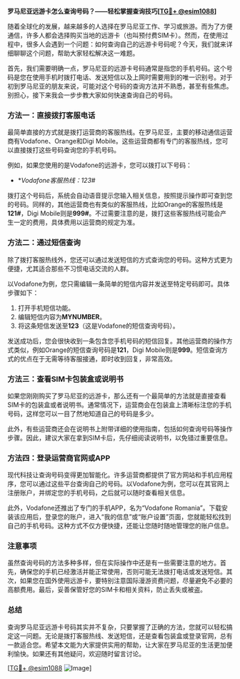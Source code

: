 **罗马尼亚远游卡怎么查询号码？——轻松掌握查询技巧[[TG💪+ @esim1088](https://t.me/s/esim1088)]**

随着全球化的发展，越来越多的人选择在罗马尼亚工作、学习或旅游。而为了方便通信，许多人都会选择购买当地的远游卡（也叫预付费SIM卡）。然而，在使用过程中，很多人会遇到一个问题：如何查询自己的远游卡号码呢？今天，我们就来详细聊聊这个问题，帮助大家轻松解决这一难题。

首先，我们需要明确一点，罗马尼亚的远游卡号码通常是指您的手机号码。这个号码是您在使用手机时拨打电话、发送短信以及上网时需要用到的唯一识别号。对于初到罗马尼亚的朋友来说，可能对这个号码的查询方法并不熟悉，甚至有些焦虑。别担心，接下来我会一步步教大家如何快速查询自己的号码。

### 方法一：直接拨打客服电话

最简单直接的方式就是拨打运营商的客服热线。在罗马尼亚，主要的移动通信运营商有Vodafone、Orange和Digi Mobile。这些运营商都有专门的客服热线，您可以直接拨打这些号码查询您的手机号码。

例如，如果您使用的是Vodafone的远游卡，您可以拨打以下号码：
- **Vodafone客服热线：*123#**
  
拨打这个号码后，系统会自动语音提示您输入相关信息，按照提示操作即可查到您的号码。同样的，其他运营商也有类似的客服热线，比如Orange的客服热线是**121#**，Digi Mobile则是**999#**。不过需要注意的是，拨打这些客服热线可能会产生一定的费用，具体费用以运营商的规定为准。

### 方法二：通过短信查询

除了拨打客服热线外，您还可以通过发送短信的方式查询您的号码。这种方式更为便捷，尤其适合那些不习惯电话交流的人群。

以Vodafone为例，您只需编辑一条简单的短信内容并发送至特定号码即可。具体步骤如下：
1. 打开手机短信功能。
2. 编辑短信内容为**MYNUMBER**。
3. 将这条短信发送至**123**（这是Vodafone的短信查询号码）。

发送成功后，您会很快收到一条包含您手机号码的短信回复。其他运营商的操作方式类似，例如Orange的短信查询号码是**121**，Digi Mobile则是**999**。短信查询方式的优点在于无需等待客服接通，即时收到回复，非常高效。

### 方法三：查看SIM卡包装盒或说明书

如果您刚刚购买了罗马尼亚的远游卡，那么还有一个最简单的方法就是直接查看SIM卡的包装盒或者说明书。通常情况下，运营商会在包装盒上清晰标注您的手机号码，这样您可以一目了然地知道自己的号码是多少。

此外，有些运营商还会在说明书上附带详细的使用指南，包括如何查询号码等操作步骤。因此，建议大家在拿到SIM卡后，先仔细阅读说明书，以免错过重要信息。

### 方法四：登录运营商官网或APP

现代科技让查询号码变得更加智能化。许多运营商都提供了官方网站和手机应用程序，您可以通过这些平台查询自己的号码。以Vodafone为例，您可以在其官网上注册账户，并绑定您的手机号码，之后就可以随时查看相关信息。

此外，Vodafone还推出了专门的手机APP，名为“Vodafone Romania”。下载安装该应用后，登录您的账户，进入“我的信息”或“账户设置”页面，您就能轻松找到自己的手机号码。这种方式不仅方便快捷，还能让您随时随地管理您的账户信息。

### 注意事项

虽然查询号码的方法多种多样，但在实际操作中还是有一些需要注意的地方。首先，确保您的手机已经激活并能正常使用，否则可能无法拨打电话或发送短信。其次，如果您在国外使用远游卡，要特别注意国际漫游资费问题，尽量避免不必要的高额费用。最后，妥善保管好您的SIM卡和相关资料，防止丢失或被盗。

### 总结

查询罗马尼亚远游卡号码其实并不复杂，只要掌握了正确的方法，您就可以轻松搞定这一问题。无论是拨打客服热线、发送短信，还是查看包装盒或登录官网，总有一款适合您。希望本文能为大家提供实用的帮助，让大家在罗马尼亚的生活更加便利愉快。如果还有其他疑问，欢迎随时留言讨论。

[[TG💪+ @esim1088](https://t.me/s/esim1088) ![Image](https://i.postimg.cc/4NQfJmqS/Snipaste-2025-05-13-00-14-12.png)]